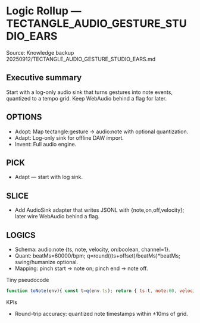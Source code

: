 <!--
STIGMERGY REVIEW HEADER
Status: Pending verification
Review started: 2025-09-16T19:48-06:00
Expires: 2025-09-23T19:48-06:00 (auto-expire after 7 days)

Checklist:
- [ ] Re-evaluate this artifact against current Hexagonal goals
- [ ] Validate references against knowledge manifests
- [ ] Log decisions in TODO_2025-09-16.md
-->

# Logic Rollup — TECTANGLE_AUDIO_GESTURE_STUDIO_EARS

Source: Knowledge backup 20250912/TECTANGLE_AUDIO_GESTURE_STUDIO_EARS.md

## Executive summary

Start with a log-only audio sink that turns gestures into note events, quantized to a tempo grid. Keep WebAudio behind a flag for later.

## OPTIONS

- Adopt: Map tectangle:gesture → audio:note with optional quantization.
- Adapt: Log-only sink for offline DAW import.
- Invent: Full audio engine.

## PICK

- Adapt — start with log sink.

## SLICE

- Add AudioSink adapter that writes JSONL with {note,on,off,velocity}; later wire WebAudio behind a flag.

## LOGICS

- Schema: audio:note {ts, note, velocity, on:boolean, channel=1}.
- Quant: beatMs=60000/bpm; q=round((ts+offset)/beatMs)*beatMs; swing/humanize optional.
- Mapping: pinch start → note on; pinch end → note off.

Tiny pseudocode

```js
function toNote(env){ const t=q(env.ts); return { ts:t, note:60, velocity:96, on:env.detail.type==='start' } }
```

KPIs

- Round-trip accuracy: quantized note timestamps within ±10ms of grid.
